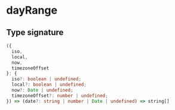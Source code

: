 # dayRange

## Type signature

<!-- prettier-ignore-start -->
```typescript
({
  iso,
  local,
  now,
  timezoneOffset
}: {
  iso?: boolean | undefined;
  local?: boolean | undefined;
  now?: Date | undefined;
  timezoneOffset?: number | undefined;
}) => (date?: string | number | Date | undefined) => string[]
```
<!-- prettier-ignore-end -->
